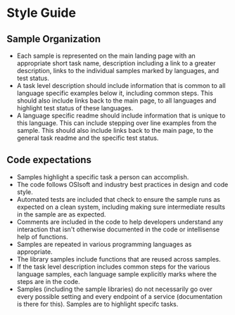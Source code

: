 # Style Guide

## Sample Organization

* Each sample is represented on the main landing page with an appropriate short task name, description including a link to a greater description, links to the individual samples marked by languages, and test status.
* A task level description should include information that is common to all language specific examples below it, including common steps.  This should also include links back to the main page, to all languages and highlight test status of these languages.
* A language specific readme should include information that is unique to this language.  This can include stepping over line examples from the sample.  This should also include links back to the main page, to the general task readme and the specific test status.


## Code expectations

* Samples highlight a specific task a person can accomplish.  
* The code follows OSIsoft and industry best practices in design and code style.
* Automated tests are included that check to ensure the sample runs as expected on a clean system, including making sure intermediate results in the sample are as expected.
* Comments are included in the code to help developers understand any interaction that isn't otherwise documented in the code or intellisense help of functions.
* Samples are repeated in various programming languages as appropriate.
* The library samples include functions that are reused across samples. 
* If the task level description includes common steps for the various language samples, each language sample explicitly marks where the steps are in the code.
* Samples (including the sample libraries) do not necessarily go over every possible setting and every endpoint of a service (documentation is there for this).  Samples are to highlight specifc tasks.


